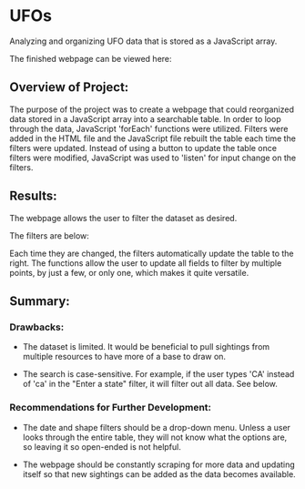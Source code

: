 # UFOs

Analyzing and organizing UFO data that is stored as a JavaScript array.

The finished webpage can be viewed here: 

## Overview of Project: 

The purpose of the project was to create a webpage that could reorganized data stored in a JavaScript array into a searchable table. In order to loop through the data, JavaScript 'forEach' functions were utilized. Filters were added in the HTML file and the JavaScript file rebuilt the table each time the filters were updated. Instead of using a button to update the table once filters were modified, JavaScript was used to 'listen' for input change on the filters.

## Results: 

The webpage allows the user to filter the dataset as desired.

The filters are below:

Each time they are changed, the filters automatically update the table to the right. The functions allow the user to update all fields to filter by multiple points, by just a few, or only one, which makes it quite versatile. 

## Summary:

### Drawbacks:

- The dataset is limited. It would be beneficial to pull sightings from multiple resources to have more of a base to draw on.

- The search is case-sensitive. For example, if the user types 'CA' instead of 'ca' in the "Enter a state" filter, it will filter out all data. See below.

### Recommendations for Further Development:

- The date and shape filters should be a drop-down menu. Unless a user looks through the entire table, they will not know what the options are, so leaving it so open-ended is not helpful.

- The webpage should be constantly scraping for more data and updating itself so that new sightings can be added as the data becomes available.